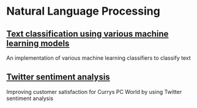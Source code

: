 # Natural Language Processing

## [Text classification using various machine learning models](/text-classification-ml)

An implementation of various machine learning classifiers to classify text

## [Twitter sentiment analysis](/twitter-sentiment-analysis)

Improving customer satisfaction  for Currys PC World by using Twitter sentiment analysis


